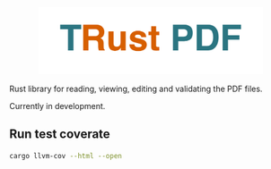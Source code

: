 <div align="center">
  <img src="assets/trust-pdf-logo.png" alt="TRust PDF Logo" width="400">
</div>

Rust library for reading, viewing, editing and validating the PDF files.

Currently in development.

## Run test coverate

```sh
cargo llvm-cov --html --open
```